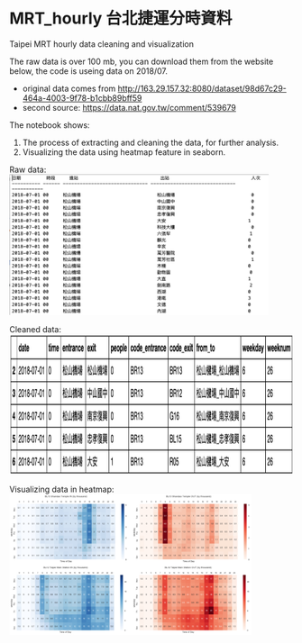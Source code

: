 # MRT_hourly 台北捷運分時資料

Taipei MRT hourly data cleaning and visualization

The raw data is over 100 mb, you can download them from the website below, the code is useing data on 2018/07.
- original data comes from http://163.29.157.32:8080/dataset/98d67c29-464a-4003-9f78-b1cbb89bff59
- second source: https://data.nat.gov.tw/comment/539679

The notebook shows:
1. The process of extracting and cleaning the data, for further analysis. 
2. Visualizing the data using heatmap feature in seaborn.


Raw data:
<img src="https://github.com/ShihWen/MRT_cleaning_visualizing/blob/master/images/1_raw_data.png" alt="alt text"  height="250">

Cleaned data:
<img src="https://github.com/ShihWen/MRT_cleaning_visualizing/blob/master/images/2_cleaned_data.png" alt="alt text"  height="250">

Visualizing data in heatmap:
<img src="https://github.com/ShihWen/MRT_cleaning_visualizing/blob/master/images/3_visualized_data.png" alt="alt text"  height="250">
